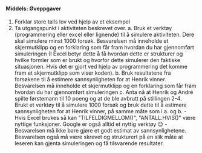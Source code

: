 #### Middels:  Øveppgaver

1. Forklar store talls lov ved hjelp av et eksempel
2. Ta utgangspunkt i aktiviteten beskrevet over.
   a. Bruk et verktøy (programmering eller excel eller lignende) til å simulere aktiviteten. Dere skal simulere minst 1000 forsøk. Besvarelsen må inneholde et skjermutklipp og en forklaring som får fram hvordan du har gjennomført simuleringen (I Excel betyr dette å få hvordan dette er strukturer og hvilke formler som er brukt og hvorfor dette simulerer den faktiske situasjonen. Hvis det er gjort ved hjelp av programmering det komme fram et skjermutklipp som viser koden).
   b. Bruk resultatene fra forsøkene til å estimere sannsynligheten for at Henrik vinner. Besvarelsen må inneholde et skjermutklipp og en forklaring som får fram hvordan du har gjennomført simuleringen
   c. Anta nå at Henrik og André spilte førstemann til 10 poeng og at de ble avbrutt på stillingen 2-4. Brukt et verktøy til å simulere 1000 forsøk og bruk dette til å estimere sannsynligheten for at Henrik vinner, på samme måte som i a. og b.
       - Hvis Excel brukes så kan "TILFELDIGMELLOM()", "ANTALL.HVIS()" være nyttige funksjoner. Google er også alltid et nyttig verktøy 😉
       - Besvarelsen må ikke bare gjøre et godt estimat av sannsynlighetene. Besvarelsen også må være skrevet og strukturert på en slik måte at leseren kan gjenta simuleringen og få tilsvarende resultater.

